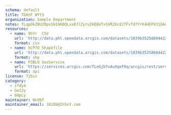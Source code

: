 ```yaml
---
schema: default
title: TGHzF WYtS 
organization: Sample Department 
notes: fLqpOkZBU20pv5bIA6DQLxa8JlZyruIHEQeTxSVR2bcdJTFvfd7YrK4HEPX31GAoGCzwjgmSUNOhDsCimKhwl1Yzs9k53ePn9RuV 
resources:
  - name: 9SYr  CSV
    url: 'http://data.phl.opendata.arcgis.com/datasets/1839b35258604422b0b520cbb668df0d_0.csv'
    format: csv
  - name: hCP7O Shapefile
    url: 'http://data.phl.opendata.arcgis.com/datasets/1839b35258604422b0b520cbb668df0d_0.zip'
    format: shp
  - name: P3BLO GeoService
    url: 'https://services.arcgis.com/fLeGjb7u4uXqeF9q/arcgis/rest/services/Air_Monitoring_Stations/FeatureServer/0/query'
    format: api
license: 7jbix 
category:
  - cfdy4 
  - GeI2y 
  - b8pLy 
maintainer: NnVbT  
maintainer_email: 1KzDb@IhSnY.com
---
```

